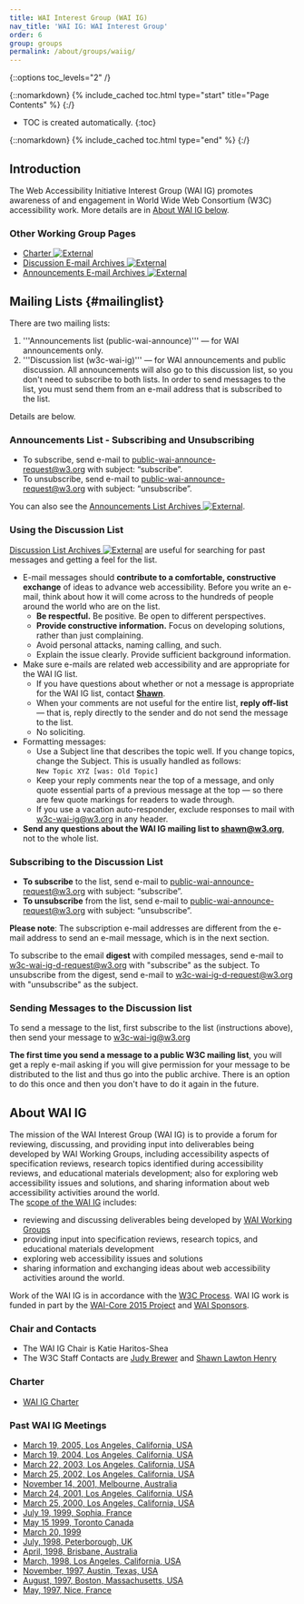 ```yaml
---
title: WAI Interest Group (WAI IG)
nav_title: 'WAI IG: WAI Interest Group'
order: 6
group: groups
permalink: /about/groups/waiig/
---
```


{::options toc_levels="2" /}

{::nomarkdown}
{% include_cached toc.html type="start" title="Page Contents" %}
{:/}

-   TOC is created automatically.
{:toc}

{::nomarkdown}
{% include_cached toc.html type="end" %}
{:/}

## Introduction

The Web Accessibility Initiative Interest Group (WAI IG) promotes awareness of and engagement in World Wide Web Consortium (W3C) accessibility work. More details are in [About WAI IG below](#about-wai-ig).

### Other Working Group Pages

-   [Charter ![External](//www.w3.org/Icons/tr.png)](/WAI/IG/charter6)
-   [Discussion E-mail Archives ![External](//www.w3.org/Icons/tr.png)](http://lists.w3.org/Archives/Public/w3c-wai-ig/)
-   [Announcements E-mail Archives ![External](//www.w3.org/Icons/tr.png)](http://lists.w3.org/Archives/Public/public-wai-announce/)

## Mailing Lists {#mailinglist}

There are two mailing lists:
1. '''Announcements list (public-wai-announce)''' &mdash; for WAI announcements only.
2. '''Discussion list (w3c-wai-ig)''' &mdash; for WAI announcements and public discussion. All announcements will also go to this discussion list, so you don't need to subscribe to both lists. In order to send messages to the list, you must send them from an e-mail address that is subscribed to the list.

Details are below.

### Announcements List - Subscribing and Unsubscribing

* To subscribe, send e-mail to <a href="mailto:public-wai-announce-request@w3.org?subject=subscribe">public-wai-announce-request@w3.org with subject: &ldquo;subscribe&rdquo;</a>.
* To unsubscribe, send e-mail to <a href="mailto:public-wai-announce-request@w3.org?subject=unsubscribe">public-wai-announce-request@w3.org with subject: &ldquo;unsubscribe&rdquo;</a>.

You can also see the [Announcements List Archives ![External](//www.w3.org/Icons/tr.png)](http://lists.w3.org/Archives/Public/public-wai-announce/).

### Using the Discussion List

[Discussion List Archives ![External](//www.w3.org/Icons/tr.png)](http://lists.w3.org/Archives/Public/w3c-wai-ig/) are useful for
searching for past messages and getting a feel for the list.

-   E-mail messages should **contribute to a comfortable, constructive
    exchange** of ideas to advance web accessibility. Before you write
    an e-mail, think about how it will come across to the hundreds of
    people around the world who are on the list.
    -   **Be respectful.** Be positive. Be open to different
        perspectives.
    -   **Provide constructive information.** Focus on developing
        solutions, rather than just complaining.
    -   Avoid personal attacks, naming calling, and such.
    -   Explain the issue clearly. Provide sufficient background
        information.
-   Make sure e-mails are related web accessibility and are appropriate
    for the WAI IG list.
    -   If you have questions about whether or not a message is
        appropriate for the WAI IG list, contact
        **[Shawn](http://w3.org/People/Shawn/)**.
    -   When your comments are not useful for the entire list, **reply
        off-list** — that is, reply directly to the sender and do not
        send the message to the list.
    -   No soliciting.
-   Formatting messages:
    -   Use a Subject line that describes the topic well. If you change
        topics, change the Subject. This is usually handled as follows:<br>
        `New Topic XYZ [was: Old Topic]`
    -   Keep your reply comments near the top of a message, and only
        quote essential parts of a previous message at the top — so
        there are few quote markings for readers to wade through.
    -   If you use a vacation auto-responder, exclude responses to mail
        with w3c-wai-ig@w3.org in any header.<br>
-   **Send any questions about the WAI IG mailing list to
    <shawn@w3.org>**, not to the whole list.

### Subscribing to the Discussion List

-   **To subscribe** to the list, send e-mail to <a href="mailto:w3c-wai-ig-request@w3.org?subject=subscribe">public-wai-announce-request@w3.org with subject: &ldquo;subscribe&rdquo;</a>.
-   **To unsubscribe** from the list, send e-mail to <a href="mailto:w3c-wai-ig-request@w3.org?subject=unsubscribe">public-wai-announce-request@w3.org with subject: &ldquo;unsubscribe&rdquo;</a>.

**Please note**: The subscription e-mail addresses are different from
the e-mail address to send an e-mail message, which is in the next
section.

To subscribe to the email **digest** with compiled messages, send e-mail
to <w3c-wai-ig-d-request@w3.org> with "subscribe" as the subject. To
unsubscribe from the digest, send e-mail to
<w3c-wai-ig-d-request@w3.org> with "unsubscribe" as the subject.

### Sending Messages to the Discussion list

To send a message to the list, first subscribe to the list (instructions
above), then send your message to
[w3c-wai-ig@w3.org](mailto:w3c-wai-ig-request@w3.org)

**The first time you send a message to a public W3C mailing list**, you
will get a reply e-mail asking if you will give permission for your
message to be distributed to the list and thus go into the public
archive. There is an option to do this once and then you don't have to
do it again in the future.

## About WAI IG

The mission of the WAI Interest
Group (WAI IG) is to provide a
forum for reviewing, discussing, and providing input into deliverables
being developed by WAI Working Groups, including accessibility aspects
of specification reviews, research topics identified during
accessibility reviews, and educational materials development; also for
exploring web accessibility issues and solutions, and sharing
information about web accessibility activities around the world.<br>
The [scope of the WAI IG](https://www.w3.org/WAI/IG/charter6#scope)
includes:

-   reviewing and discussing deliverables being developed by [WAI
    Working Groups](https://www.w3.org/WAI/groups.html)
-   providing input into specification reviews, research topics, and
    educational materials development
-   exploring web accessibility issues and solutions
-   sharing information and exchanging ideas about web accessibility
    activities around the world.<br>

Work of the WAI IG is in accordance with the [W3C
Process](http://www.w3.org/2015/Process-20150901/). WAI IG work is
funded in part by the [WAI-Core 2015
Project](http://www.w3.org/WAI/Core2015/) and [WAI
Sponsors](http://www.w3.org/WAI/Sponsor).

### Chair and Contacts

-   The WAI IG Chair is Katie Haritos-Shea
-   The W3C Staff Contacts are [Judy
    Brewer](mailto:%3Cjbrewer@w3.org%3E) and [Shawn Lawton
    Henry](http://www.w3.org/People/Shawn/)

### Charter

-   [WAI IG
    Charter](http://www.w3.org/WAI/IG/charter6 "current WAI IG charter")

### Past WAI IG Meetings

-   [March 19, 2005, Los Angeles, California, USA](https://www.w3.org/WAI/EO/s2005/03-agenda.html)
-   [March 19, 2004, Los Angeles, California,
    USA](c2004/03-agenda.html)
-   [March 22, 2003, Los Angeles, California,
    USA](http://www.w3.org/WAI/IG/2003/03-agenda.html)
-   [March 25, 2002, Los Angeles, California,
    USA](http://www.w3.org/WAI/IG/2002/03-agenda.html)
-   [November 14, 2001, Melbourne,
    Australia](http://www.w3.org/WAI/GL/2001/11/f2f-agenda.html)
-   [March 24, 2001, Los Angeles, California,
    USA](http://www.w3.org/WAI/IG/2001/03-agenda.html)
-   [March 25, 2000, Los Angeles, California,
    USA](http://www.w3.org/WAI/2000/03/agenda#ig)
-   [July 19, 1999, Sophia,
    France](http://www.w3.org/WAI/1999/07/agenda.htm)
-   [May 15 1999, Toronto Canada](http://www.w3.org/WAI/1999/05/agenda)
-   [March 20, 1999](http://www.w3.org/WAI/1999/03/agenda.htm)
-   [July, 1998, Peterborough,
    UK](http://www.w3.org/WAI/1998/07/agenda.html)
-   [April, 1998, Brisbane,
    Australia](http://www.w3.org/WAI/1998/04/agenda.html)
-   [March, 1998, Los Angeles, California,
    USA](http://www.w3.org/WAI/1998/03/agenda.html)
-   [November, 1997, Austin, Texas,
    USA](http://www.w3.org/WAI/group/971110/agenda)
-   [August, 1997, Boston, Massachusetts,
    USA](http://www.w3.org/WAI/group/970805/agenda)
-   [May, 1997, Nice, France](http://www.w3.org/WAI/min22)
